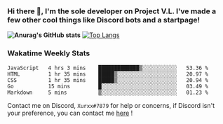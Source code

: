 ### Hi there 👋, I'm the sole developer on Project V.L. I've made a few other cool things like Discord bots and a startpage!
**![Anurag's GitHub stats](https://github-readme-stats.vercel.app/api?username=5late&count_private=true&show_icons=true&theme=tokyonight)**
[![Top Langs](https://github-readme-stats.vercel.app/api/top-langs/?username=5late&theme=ayu-mirage)](https://github.com/anuraghazra/github-readme-stats)

### Wakatime Weekly Stats

<!--START_SECTION:waka-->
```text
JavaScript   4 hrs 3 mins    █████████████▒░░░░░░░░░░░   53.36 % 
HTML         1 hr 35 mins    █████▒░░░░░░░░░░░░░░░░░░░   20.97 % 
CSS          1 hr 35 mins    █████▒░░░░░░░░░░░░░░░░░░░   20.94 % 
Go           15 mins         █░░░░░░░░░░░░░░░░░░░░░░░░   03.49 % 
Markdown     5 mins          ▒░░░░░░░░░░░░░░░░░░░░░░░░   01.23 % 
```
<!--END_SECTION:waka-->

Contact me on Discord, ``Xurxx#7879`` for help or concerns, if Discord isn't your preference, you can contact me [here](https://github.com/5late/5late/issues) !

